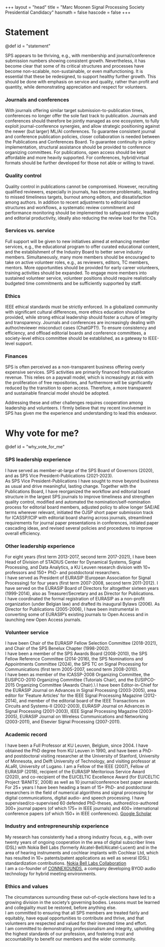 +++
layout = "head"
title = "Marc Moonen Signal Processing Society Presidential Candidacy"
hasmath = false
hascode = false
+++

# Statement
@def id = "statement"

SPS appears to be thriving, e.g., with membership and journal/conference submission numbers showing consistent growth. Nevertheless, it has become clear that some of its critical structures and processes have become non-scalable, non-sustainable, or even malfunctioning. It is essential that these be redesigned, to support healthy further growth. This should be done with emphasis on service and quality, rather than profit and quantity, while demonstrating appreciation and respect for volunteers. 
 
### Journals and conferences
With journals offering similar target submission-to-publication times, conferences no longer offer the sole fast track to publication. Journals and conferences should therefore be jointly managed as one ecosystem, to fully exploit journal-conference synergies, and allow strategic positioning against the newer (but larger) ML/AI conferences. To guarantee consistent journal and conference publication policies, closer collaboration is needed between the Publications and Conferences Board. To guarantee continuity in policy implementation, structural assistance should be provided to conference organizing committees. For publications, open access should be kept affordable and more heavily supported. For conferences, hybrid/virtual formats should be further developed for those not able or willing to travel.
 
### Quality control
Quality control in publications cannot be compromised. However, recruiting qualified reviewers, especially in journals, has become problematic, leading to missed timeliness targets, burnout among editors, and dissatisfaction among authors. In addition to recent adjustments to editorial board structures and workflows, a systematic review commitment and performance monitoring should be implemented to safeguard review quality and editorial productivity, ideally also reducing the review load for the TCs.
 
### Services vs. service
Full support will be given to new initiatives aimed at enhancing member services, e.g., the educational program to offer curated educational content, and the establishment of the Industry Board to better serve industry members. Simultaneously, many more members should be encouraged to take on active volunteer roles, e.g., as reviewers, editors, TC members, mentors. More opportunities should be provided for early career volunteers, training activities should be expanded. To engage more members into sustained volunteer service, volunteer positions should require realistically budgeted time commitments and be sufficiently supported by staff.
 
### Ethics
IEEE ethical standards must be strictly enforced. In a globalized community with significant cultural differences, more ethics education should be provided, while strong ethical leadership should foster a culture of integrity and transparency. Journals and conferences are increasingly dealing with author/reviewer misconduct cases (ChatGPT!). To ensure consistency and efficiency, and offload editorial boards and conference committees, a society-level ethics committee should be established, as a gateway to IEEE-level support. 
 
### Finances
SPS is often perceived as a non-transparent business offering overly expensive services. SPS activities are primarily financed from publication revenue. This relies on a paywall model, which is increasingly at risk with the proliferation of free repositories, and furthermore will be significantly reduced by the transition to open access. Therefore, a more transparent and sustainable financial model should be adopted.
 
Addressing these and other challenges requires cooperation among leadership and volunteers. I firmly believe that my recent involvement in SPS has given me the experience and understanding to lead this endeavor.

# Why vote for me?
@def id = "why_vote_for_me"

### SPS leadership experience
I have served as member-at-large of the SPS Board of Governors (2020), and as SPS Vice President-Publications (2021-2023).\
As SPS Vice President-Publications I have sought to move beyond business as usual and drive meaningful, lasting change. Together with the Publications Board, I have reorganized the workflow and editorial board structure in the largest SPS journals to improve timeliness and strengthen quality control, modified and automated the nomination/self-nomination process for editorial board members, adjusted policy to allow longer SAE/AE terms wherever relevant, initiated the OJSP short paper submission track for ICASSP/ICIP with editorial board sharing across journals, streamlined requirements for journal paper presentations in conferences, initiated paper cascading ideas, and revised several policies and procedures to improve overall efficiency.

### Other leadership experience 
For eight years (first term 2013-2017, second term 2017-2021), I have been Head of Division of STADIUS Center for Dynamical Systems, Signal Processing, and Data Analytics, a KU Leuven research division with 10+ professors and 150+ PhD- and postdoctoral researchers.\
I have served as President of EURASIP (European Association for Signal Processing) for four years (first term 2007-2008, second term 2011-2012). I have served on the EURASIP Board of Directors for altogether sixteen years (1999-2014), also as Treasurer/Secretary and as Director for Publications.\
I have coordinated the formal registration of EURASIP as a non-profit organization (under Belgian law) and drafted its inaugural Bylaws (2006). As Director for Publications (2005-2006), I have been instrumental in converting some of EURASIP’s existing journals to Open Access and in launching new Open Access journals.  

### Volunteer service
I have been Chair of the EURASIP Fellow Selection Committee (2018-2021), and Chair of the SPS Benelux Chapter (1998-2002).\
I have been a member of the SPS Awards Board (2008-2010), the SPS Fellow Reference Committee (2014-2016), the SPS Nominations and Appointments Committee (2024), the SPS TC on Signal Processing for Communications (first term 2005-2007, second term 2008-2010).\
I have been as member of the ICASSP-2008 Organizing Committee, the EUSIPCO-2010 Organizing Committee (Tutorials Chair), and the EUSIPCO-2015 Organizing Committee (Awards Chair).\ 
I have been Editor-in-Chief for the EURASIP Journal on Advances in Signal Processing (2003-2005), area editor for ‘Feature Articles’ for the IEEE Signal Processing Magazine (2012-2014),  and member of the editorial board of the IEEE Transactions on Circuits and Systems-II (2002-2003), EURASIP Journal on Advances in Signal Processing (2001-2003), IEEE Signal Processing Magazine (2003-2005), EURASIP Journal on Wireless Communications and Networking (2003-2011), and Elsevier Signal Processing (2007-2011). 

### Academic record 
I have been a Full Professor at KU Leuven, Belgium, since 2004. I have obtained the PhD degree from KU Leuven in 1990, and have been a PhD- and postdoctoral visiting researcher at the University of Stanford, University of Minnesota, and Delft University of Technology, and visiting professor at ALaRI, University of Lugano.
I am a Fellow of the IEEE (2007), Fellow of EURASIP (2018), recipient of the EURASIP Meritorious Service Award (2020), and co-recipient of the EU/CELTIC Excellence Award (for EU/CELTIC Project ‘BANITS’, 2008) as well as 10 journal/conference best paper awards.\
For 25+ years I have been heading a team of 15+ PhD- and postdoctoral researchers in the field of numerical algorithms and signal processing for digital communications, digital audio- and speech processing. I have supervised/co-supervised 60 defended PhD-theses, authored/co-authored 300+ journal papers (of which 175+ in IEEE journals) and 400+ international conference papers (of which 150+ in IEEE conferences). 
[Google Scholar](https://scholar.google.com/citations?user=OX95yYsAAAAJ)

### Industry and entrepreneurship experience
My research has consistently had a strong industry focus, e.g., with over twenty years of ongoing cooperation in the area of digital subscriber lines (DSL) with Nokia Bell Labs (formerly Alcatel-Bell/Alcatel-Lucent) and in the area of hearing instruments and cochlear implants with Cochlear Ltd, which has resulted in 10+ patents/patent applications as well as several (DSL) standardization contributions.
[Nokia Bell Labs Collaboration](https://www.bell-labs.com/institute/blog/ku-leuven-professor-reflects-20-years-collaboration-bell-labs/)\
I am a co-founder of [CONNEXOUNDS](https://www.connexounds.com), a company developing BYOD audio technology for hybrid meeting environments. 

### Ethics and values
The circumstances surrounding these out-of-cycle elections have led to a growing division in the society’s governing bodies. Lessons must be learned and collegiality must be restored, before anything else.\
I am committed to ensuring that all SPS members are treated fairly and equitably, have equal opportunities to contribute and thrive, and that volunteers are respected and valued for their invested time and effort.\
I am committed to demonstrating professionalism and integrity, upholding the highest standards of our profession, and fostering trust and accountability to benefit our members and the wider community.


